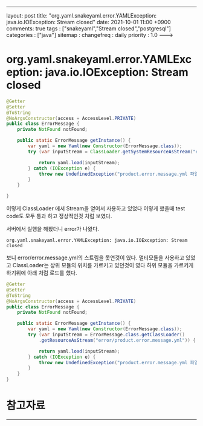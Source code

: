---
layout: post
title: "org.yaml.snakeyaml.error.YAMLException: java.io.IOException: Stream closed"
date: 2021-10-01 11:00 +0900
comments: true
tags : ["snakeyaml","Stream closed","postgresql"]
categories : ["java"]
sitemap :
changefreq : daily
priority : 1.0
--->
# org.yaml.snakeyaml.error.YAMLException: java.io.IOException: Stream closed


```java
@Getter
@Setter
@ToString
@NoArgsConstructor(access = AccessLevel.PRIVATE)
public class ErrorMessage {
	private NotFound notFound;

	public static ErrorMessage getInstance() {
		var yaml = new Yaml(new Constructor(ErrorMessage.class));
		try (var inputStream = ClassLoader.getSystemResourceAsStream("error/error.message.yml")) {

			return yaml.load(inputStream);
		} catch (IOException e) {
			throw new UndefinedException("product.error.message.yml 파일을 찾을수 없습니다.", e);
		}
	}

}

```

이렇게 ClassLoader 에서 Stream을 얻어서 사용하고 있었다 이렇게 했을때 test code도 모두 통과 하고 정상적인것 처럼 보였다.

서버에서 실행을 해봤더니 error가 나왔다. 

```
org.yaml.snakeyaml.error.YAMLException: java.io.IOException: Stream closed
```

보니 error/error.message.yml의 스트림을 못연것이 였다. 
멀티모듈을 사용하고 있었고 ClassLoader는 상위 모듈의 위치를 가르키고 있던것이 였다 하위 모듈을 가르키게 하기위에 아래 처럼 로드를 했다.

```java
@Getter
@Setter
@ToString
@NoArgsConstructor(access = AccessLevel.PRIVATE)
public class ErrorMessage {
	private NotFound notFound;

	public static ErrorMessage getInstance() {
		var yaml = new Yaml(new Constructor(ErrorMessage.class));
		try (var inputStream = ErrorMessage.class.getClassLoader()
			.getResourceAsStream("error/product.error.message.yml")) {

			return yaml.load(inputStream);
		} catch (IOException e) {
			throw new UndefinedException("product.error.message.yml 파일을 찾을수 없습니다.", e);
		}
	}
}
```

# 참고자료

-----
